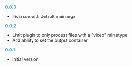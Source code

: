 
**<span style="color:#56adda">0.0.3</span>**
- Fix issue with default main args

**<span style="color:#56adda">0.0.2</span>**
- Limit plugin to only process files with a "video" mimetype
- Add ability to set the output container

**<span style="color:#56adda">0.0.1</span>**
- initial version
